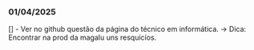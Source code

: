 ### 01/04/2025

   [] - Ver no github questão da página do técnico em informática.
        -> Dica: Encontrar na prod da magalu uns resquicíos.
